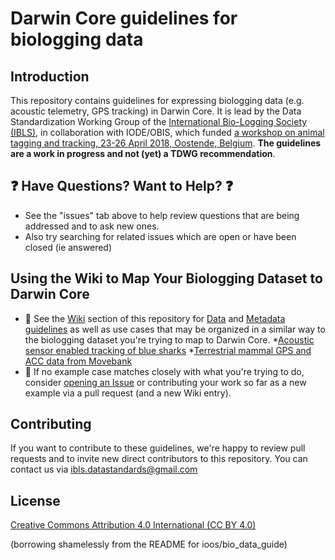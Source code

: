 # Darwin Core guidelines for biologging data

## Introduction

This repository contains guidelines for expressing biologging data (e.g. acoustic telemetry, GPS tracking) in Darwin Core. It is lead by the Data Standardization Working Group of the [International Bio-Logging Society (IBLS)](https://www.bio-logging.net), in collaboration with IODE/OBIS, which funded [a workshop on animal tagging and tracking, 23-26 April 2018, Oostende, Belgium](http://iobis.org/2018/05/18/att/). **The guidelines are a work in progress and not (yet) a TDWG recommendation**.

## :question: Have Questions? Want to Help? :question:
* See the "issues" tab above to help review questions that are being addressed and to ask new ones.
* Also try searching for related issues which are open or have been closed (ie answered)

## Using the Wiki to Map Your Biologging Dataset to Darwin Core

* :notebook_with_decorative_cover: See the [Wiki](https://github.com/tdwg/dwc-for-biologging/wiki) section of this repository for [Data](https://github.com/tdwg/dwc-for-biologging/wiki/Data-guidelines) and [Metadata guidelines](https://github.com/tdwg/dwc-for-biologging/wiki/Metadata-guidelines) as well as use cases that may be organized in a similar way to the biologging dataset you're trying to map to Darwin Core.
    *[Acoustic sensor enabled tracking of blue sharks](https://github.com/tdwg/dwc-for-biologging/wiki/Acoustic-sensor-enabled-tracking-of-blue-sharks)
    *[Terrestrial mammal GPS and ACC data from Movebank](https://github.com/tdwg/dwc-for-biologging/wiki/Terrestrial-mammal-GPS-and-ACC-data-from-Movebank)
* :speech_balloon: If no example case matches closely with what you're trying to do, consider [opening an Issue](https://github.com/tdwg/dwc-for-biologging/issues) or contributing your work so far as a new example via a pull request (and a new Wiki entry).

## Contributing

If you want to contribute to these guidelines, we're happy to review pull requests and to invite new direct contributors to this repository. You can contact us via ibls.datastandards@gmail.com

## License

[Creative Commons Attribution 4.0 International (CC BY 4.0)](LICENSE)

(borrowing shamelessly from the README for ioos/bio_data_guide)
